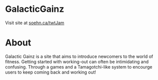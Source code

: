 # GalacticGainz

Visit site at [soehn.ca/twtJam](https://soehn.ca/twtJam)

# About
Galactic Gainz is a site that aims to introduce newcomers to the world of fitness.
Getting started with working-out can often be intimidating and confusing. Through a games and a Tamagotchi-like system to encourge users to keep coming back and working out!
